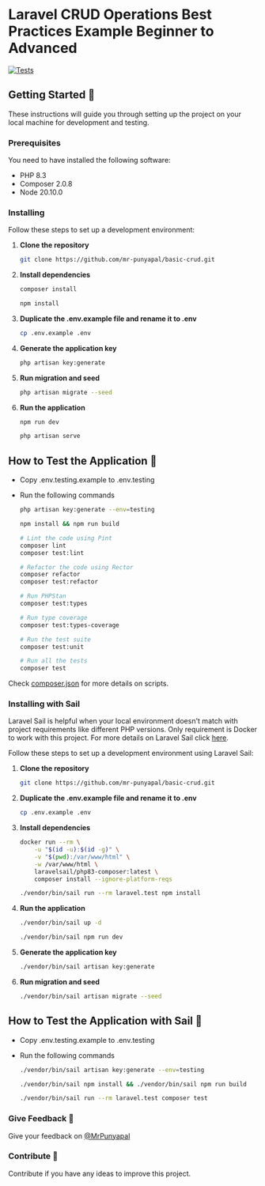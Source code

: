 # Laravel CRUD Operations Best Practices Example Beginner to Advanced

[![Tests](https://github.com/mr-punyapal/basic-crud/actions/workflows/tests.yml/badge.svg)](https://github.com/mr-punyapal/basic-crud/actions/workflows/tests.yml)

## Getting Started 🚀

These instructions will guide you through setting up the project on your local machine for development and testing.

### Prerequisites

You need to have installed the following software:

- PHP 8.3
- Composer 2.0.8
- Node 20.10.0

### Installing

Follow these steps to set up a development environment:

1. **Clone the repository**

    ```bash
    git clone https://github.com/mr-punyapal/basic-crud.git
    ```

2. **Install dependencies**

    ```bash
    composer install
    ```

    ```bash
    npm install
    ```

3. **Duplicate the .env.example file and rename it to .env**

    ```bash
    cp .env.example .env
    ```

4. **Generate the application key**

    ```bash
    php artisan key:generate
    ```

5. **Run migration and seed**

    ```bash
    php artisan migrate --seed
    ```

6. **Run the application**

    ```bash
    npm run dev
    ```

    ```bash
    php artisan serve
    ```

## How to Test the Application 🧪

- Copy .env.testing.example to .env.testing
- Run the following commands

    ```bash
    php artisan key:generate --env=testing
    ```

    ```bash
    npm install && npm run build
    ```

    ```bash
    # Lint the code using Pint
    composer lint
    composer test:lint

    # Refactor the code using Rector
    composer refactor
    composer test:refactor

    # Run PHPStan
    composer test:types

    # Run type coverage
    composer test:types-coverage

    # Run the test suite
    composer test:unit

    # Run all the tests
    composer test
    ```
Check [composer.json](/composer.json#L78-L92) for more details on scripts.

### Installing with Sail

Laravel Sail is helpful when your local environment doesn't match with project requirements like different PHP versions.
Only requirement is Docker to work with this project. For more details on Laravel Sail click [here](https://laravel.com/docs/10.x/sail).

Follow these steps to set up a development environment using Laravel Sail:

1. **Clone the repository**

    ```bash
    git clone https://github.com/mr-punyapal/basic-crud.git
    ```

2. **Duplicate the .env.example file and rename it to .env**

    ```bash
    cp .env.example .env
    ```

3. **Install dependencies**

    ```bash
    docker run --rm \
        -u "$(id -u):$(id -g)" \
        -v "$(pwd):/var/www/html" \
        -w /var/www/html \
        laravelsail/php83-composer:latest \
        composer install --ignore-platform-reqs
    ```

    ```bash
    ./vendor/bin/sail run --rm laravel.test npm install
    ```

4. **Run the application**

    ```bash
    ./vendor/bin/sail up -d
    ```

    ```bash
    ./vendor/bin/sail npm run dev
    ```

5. **Generate the application key**

    ```bash
    ./vendor/bin/sail artisan key:generate
    ```

6. **Run migration and seed**

    ```bash
    ./vendor/bin/sail artisan migrate --seed
    ```
## How to Test the Application with Sail 🧪

- Copy .env.testing.example to .env.testing
- Run the following commands

    ```bash
    ./vendor/bin/sail artisan key:generate --env=testing
    ```

    ```bash
    ./vendor/bin/sail npm install && ./vendor/bin/sail npm run build
    ```

    ```bash
    ./vendor/bin/sail run --rm laravel.test composer test
    ```
### Give Feedback 💬

Give your feedback on [@MrPunyapal](https://x.com/MrPunyapal)

### Contribute 🤝

Contribute if you have any ideas to improve this project.
